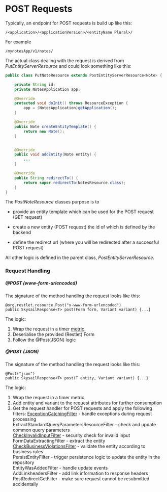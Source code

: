 # POST Requests

Typically, an endpoint for POST requests is build up like this:

```
/<application>/<applicationVersion>/<entityName Plural>/
```

For example

```
/mynotesApp/v1/notes/
```

The actual class dealing with the request is derived from _PutEntityServerResource_ and could look something like this:

```java
public class PutNoteResource extends PostEntityServerResource<Note> {

    private String id;
    private NotesApplication app;

    @Override
    protected void doInit() throws ResourceException {
        app = (NotesApplication)getApplication();
    }

    @Override
    public Note createEntityTemplate() {
        return new Note();
    }


    @Override
    public void addEntity(Note entity) {
        ...
    }

    @Override
    public String redirectTo() {
        return super.redirectTo(NotesResource.class);
    }
}
```

The _PostNoteResource_ classes purpose is to

* provide an entity template which can be used for the POST request \(GET request\)
* create a new entity \(POST request\) the id of which is defined by the backend

* define the redirect url \(where you will be redirected after a successful POST request\)

All other logic is defined in the parent class, _PostEntityServerResource_.

### Request Handling

##### @POST \(www-form-urlencoded\)

The signature of the method handling the request looks like this:

```
@org.restlet.resource.Post("x-www-form-urlencoded")
public SkysailResponse<T> post(Form form, Variant variant) {...}
```

The logic:

1. Wrap the request in a timer [metric](/metrics.md).
2. Deserialise the provided \(Restlet\) Form
3. Follow the @Post\(JSON\) logic

##### @POST \(JSON\)

The signature of the method handling the request looks like this:

```
@Post("json")
public SkysailResponse<T> post(T entity, Variant variant) {...}
```

The logic:

1. Wrap the request in a timer metric.
2. Add entity and variant to the request attributes for further consumption
3. Get the request handler for POST requests and apply the following filters:
   [ExceptionCatchingFilter](/concepts/concepts/request-processing/filtering/exceptioncatchingfilter.md) - handle exceptions during request processing  
   ExtractStandardQueryParametersResourceFilter - check and update common query parameters  
   [CheckInvalidInputFilter](/concepts/concepts/request-processing/filtering/checkinvalidinputfilter.md) - security check for invalid input   
   FormDataExtractingFilter - extract the entity  
   [CheckBusinessViolationsFilter](/concepts/concepts/request-processing/filtering/checkbusinessviolationsfilter.md) - validate the entity according to business rules  
   PersistEntityFilter - trigger persistence logic to update the entity in the repository  
   EntityWasAddedFilter - handle update events  
   AddLinkheadersFilter - add link information to response headers  
   PostRedirectGetFilter - make sure request cannot be resubmitted accidentally  



